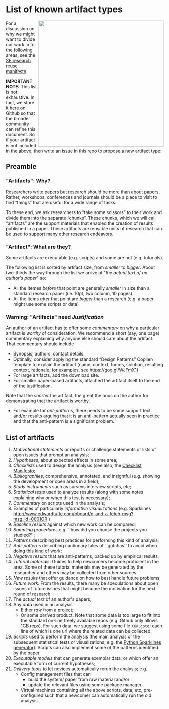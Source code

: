 # List of known artifact types

<img src="img/list.jpg" width=400 align=right>


For a discussion on why we might want to divide our work in to the following areas, see the [SE research reuse manifesto](SEresearchReuseManifesto.md).
 
**IMPORTANT NOTE:** This list is not exhaustive. In fact, we store it here on Github so that the broader community can refine this document. So if your artifact is not included in the above, then write an issue in this repo to propose a new artifact type:

## Preamble

###  "Artifacts": Why?

Researchers write papers but research should be more than about papers. Rather, workshops, conferences and journals should be a place to visit to find “things” that are useful for a wide range of tasks. 

To these end, we ask researchers to “take some scissors” to their work and divide them into the separate “chunks”. These chunks, which we will call  “artifacts” are the support materials that enabled the creation of  results published in a paper. These artifacts are reusable units of research that can be used to  support many other research endeavors.

###  "Artifact": What are they?

Some artifacts are executable (e.g. scripts) and some are not (e.g. tutorials). 

The following list is sorted by artifact size, from  _smaller_ to _bigger_. About two-thirds the way through the list we arrive at  "_the actual text   of an author's paper_" so:

+ All the itemes _before_ that point are generally _smaller_ in size 
  than a standard research paper (i.e. 10pt, two column, 10 pages).
+ All the items _after_ that point are _bigger_ than a research 
  (e.g. a paper might use some scripts or data)

### Warning: "Artifacts" need   _Justification_

An author of an artifact has to offer some _commentary_ on why  a particular artifact is _worthy_ of consideration. 
We recommend a short (say, one page) commentary explaining why anyone else should care about the artifact. That commentary should include

+ Synopsis, authors' contact details.
+ Optinally, consider applying the standard “Design Patterns” Coplien template to explain the artifact (name, context,  forces, solution, resulting context, rationale; for examples, see https://goo.gl/WJFmX1)
+ For large  artifacts, add the download site.
+ For smaller paper-based artifacts, attached the artifact itself to the end of the justification.

Note that the _shorter_ the artifact, the great the onus on the author for demonstrating that the artifact is worthy. 

+ For example for _ant-patterns_, there needs to be some support text and/or results arguing that it is an anti-pattern actually seen in practice and that the anti-pattern is a significant problem.

## List of artifacts

1. _Motivational statements_   or reports or challenge statements or lists of open issues that prompt an analysis; 
1. _Hypotheses_,  about expected effects in some area;
1. _Checklists_ used to design the analysis (see also, the [Checklist Manifesto](http://atulgawande.com/book/the-checklist-manifesto/);
1. _Bibliographies_, comprehensive, annotated, and insightful (e.g. showing the development or open areas in a field);
1. _Study instruments_ such as surveys interview scripts, etc;
1. _Statistical tests_ used to analyze results (along with some notes explaining why or when this test is necessary);
1. _Commentary_ on scripts used in the analysis;
1. Examples of particularly _informative visualizations_ (e.g. Sparklines http://www.edwardtufte.com/bboard/q-and-a-fetch-msg?msg_id=0001OR )
1. _Baseline results_ against which new work can be compared;
1. _Sampling procedures_ e.g. ``how did you choose the projects you studied?'';
1. _Patterns_ describing  best practices for performing this kind of analysis;
1. _Anti-patterns_   describing cautionary tales of ``gotchas'' to avoid when doing this kind of work;
1. _Negative results_  that are anti-patterns, backed up by empirical results;
1. _Tutorial materials_: Guides to help  newcomers become proficient in the area. Some of these tutorial materials  may be generated by the researcher and others may be collected from other sources.
1. _New results_  that offer guidance on how to best handle future problems.
1. _Future work:_  From the results, there many be speculations about open issues of future issues that might become the  motivation  for the next round of research.
1. The _actual text_   of an author's papers;
1. Any  _data_ used in an analysis
    + Either  _raw_ from a project;
    + Or some _derived_ product.
   Note that some data is too large to fit into the standard on-line freely available repos (e.g. Github only allows 1GB reps). For such data, we suggest using some file `XXX.goto`; each line of which is one url where the related data can be collected. 
1. _Scripts_  used to perform the analysis (the main analysis or the subsequent statistical tests or visualizations; e.g.    the  [Python Sparklines generator](https://pypi.python.org/pypi/pysparklines)). Scripts can also implement some of the patterns
  identified by the paper.
1. _Executable  models_ that can generate exemplar data;  or which offer an executable form of current hypotheses;
1. _Delivery tools_ to let novices automatically rerun the analysis; e.g.
    + Config management files that can
       + build the system/ paper from raw material and/or
       + update the relevant files using some package manager
    +  Virtual machines containing all the above scripts, data, etc, pre-configured such that a newcomer can automatically run the old analysis.
